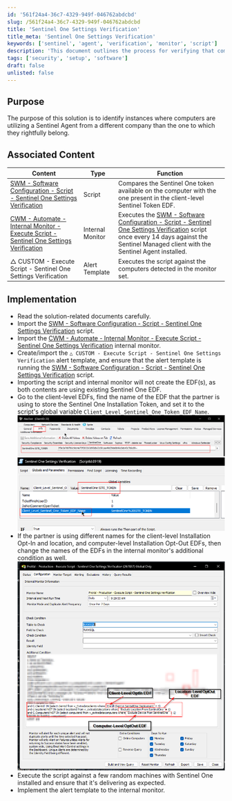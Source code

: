 ```yaml
---
id: '561f24a4-36c7-4329-949f-046762abdcbd'
slug: /561f24a4-36c7-4329-949f-046762abdcbd
title: 'Sentinel One Settings Verification'
title_meta: 'Sentinel One Settings Verification'
keywords: ['sentinel', 'agent', 'verification', 'monitor', 'script']
description: 'This document outlines the process for verifying that computers are using the correct Sentinel Agent associated with their respective clients. It includes implementation steps, associated scripts, and monitors for effective management.'
tags: ['security', 'setup', 'software']
draft: false
unlisted: false
---
```


## Purpose

The purpose of this solution is to identify instances where computers are utilizing a Sentinel Agent from a different company than the one to which they rightfully belong.

## Associated Content

| Content                                                                                                                                                                       | Type           | Function                                                                                                               |
|------------------------------------------------------------------------------------------------------------------------------------------------------------------------------|----------------|------------------------------------------------------------------------------------------------------------------------|
| [SWM - Software Configuration - Script - Sentinel One Settings Verification](<../cwa/scripts/Sentinel One Settings Verification.md>)                                             | Script         | Compares the Sentinel One token available on the computer with the one present in the client-level Sentinel Token EDF. |
| [CWM - Automate - Internal Monitor - Execute Script - Sentinel One Settings Verification](<../cwa/monitors/Execute Script - Sentinel One Settings Verification.md>)        | Internal Monitor| Executes the [SWM - Software Configuration - Script - Sentinel One Settings Verification](<../cwa/scripts/Sentinel One Settings Verification.md>) script once every 14 days against the Sentinel Managed client with the Sentinel Agent installed. |
| △ CUSTOM - Execute Script - Sentinel One Settings Verification                                                                                                             | Alert Template  | Executes the script against the computers detected in the monitor set.                                               |

## Implementation

- Read the solution-related documents carefully.
- Import the [SWM - Software Configuration - Script - Sentinel One Settings Verification](<../cwa/scripts/Sentinel One Settings Verification.md>) script.
- Import the [CWM - Automate - Internal Monitor - Execute Script - Sentinel One Settings Verification](<../cwa/monitors/Execute Script - Sentinel One Settings Verification.md>) internal monitor.
- Create/import the `△ CUSTOM - Execute Script - Sentinel One Settings Verification` alert template, and ensure that the alert template is running the [SWM - Software Configuration - Script - Sentinel One Settings Verification](<../cwa/scripts/Sentinel One Settings Verification.md>) script.
- Importing the script and internal monitor will not create the EDF(s), as both contents are using existing Sentinel One EDF.
- Go to the client-level EDFs, find the name of the EDF that the partner is using to store the Sentinel One Installation Token, and set it to the script's global variable `Client_Level_Sentinel_One_Token_EDF_Name`.  
  ![Image](../../static/img/Sentinel-One-Settings-Verification/image_6.png)  
  ![Image](../../static/img/Sentinel-One-Settings-Verification/image_7.png)  
- If the partner is using different names for the client-level Installation Opt-In and location, and computer-level Installation Opt-Out EDFs, then change the names of the EDFs in the internal monitor's additional condition as well.  
  ![Image](../../static/img/Sentinel-One-Settings-Verification/image_8.png)  
- Execute the script against a few random machines with Sentinel One installed and ensure that it's delivering as expected.
- Implement the alert template to the internal monitor.



